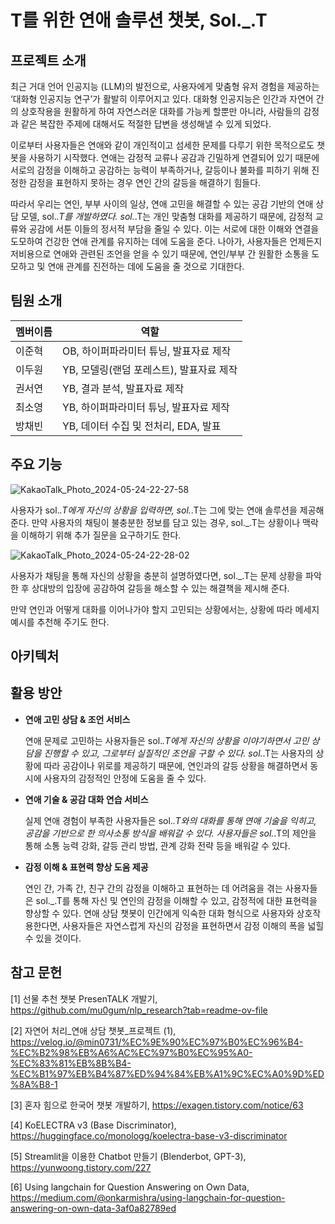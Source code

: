 # T를 위한 연애 솔루션 챗봇, Sol._.T


## 프로젝트 소개
최근 거대 언어 인공지능 (LLM)의 발전으로, 사용자에게 맞춤형 유저 경험을 제공하는 ‘대화형 인공지능 연구’가 활발히 이루어지고 있다. 대화형 인공지능은 인간과 자연어 간의 상호작용을 원활하게 하여 자연스러운 대화를 가능케 할뿐만 아니라, 사람들의 감정과 같은 복잡한 주제에 대해서도 적절한 답변을 생성해낼 수 있게 되었다.

이로부터 사용자들은 연애와 같이 개인적이고 섬세한 문제를 다루기 위한 목적으로도 챗봇을 사용하기 시작했다. 연애는 감정적 교류나 공감과 긴밀하게 연결되어 있기 때문에 서로의 감정을 이해하고 공감하는 능력이 부족하거나, 갈등이나 불화를 피하기 위해 진정한 감정을 표현하지 못하는 경우 연인 간의 갈등을 해결하기 힘들다.

따라서 우리는 연인, 부부 사이의 일상, 연애 고민을 해결할 수 있는 공감 기반의 연애 상담 모델, sol._.T를 개발하였다. sol._.T는 개인 맞춤형 대화를 제공하기 때문에, 감정적 교류와 공감에 서툰 이들의 정서적 부담을 줄일 수 있다. 이는 서로에 대한 이해와 연결을 도모하여 건강한 연애 관계를 유지하는 데에 도움을 준다. 나아가, 사용자들은 언제든지 저비용으로 연애와 관련된 조언을 얻을 수 있기 때문에, 연인/부부 간 원활한 소통을 도모하고 및 연애 관계를 진전하는 데에 도움을 줄 것으로 기대한다.



## 팀원 소개
|멤버이름|역할|
|------|---|
|이준혁|OB, 하이퍼파라미터 튜닝, 발표자료 제작|
|이두원|YB, 모델링(랜덤 포레스트), 발표자료 제작|
|권서연|YB, 결과 분석, 발표자료 제작|
|최소영|YB, 하이퍼파라미터 튜닝, 발표자료 제작|
|방채빈|YB, 데이터 수집 및 전처리, EDA, 발표|


## 주요 기능
![KakaoTalk_Photo_2024-05-24-22-27-58](https://github.com/coqls1229/Sol-T/assets/127406760/1c291849-e59f-4a5b-bdd6-636226b27ddf)

사용자가 sol._.T에게 자신의 상황을 입력하면, sol._.T는 그에 맞는 연애 솔루션을 제공해 준다. 만약 사용자의 채팅이 불충분한 정보를 담고 있는 경우, sol._.T는 상황이나 맥락을 이해하기 위해 추가 질문을 요구하기도 한다.

![KakaoTalk_Photo_2024-05-24-22-28-02](https://github.com/coqls1229/Sol-T/assets/127406760/562c8951-f04b-4e02-a991-325b76e3afc3)

사용자가 채팅을 통해 자신의 상황을 충분히 설명하였다면, sol._.T는 문제 상황을 파악한 후 상대방의 입장에 공감하여 갈등을 해소할 수 있는 해결책을 제시해 준다.

만약 연인과 어떻게 대화를 이어나가야 할지 고민되는 상황에서는, 상황에 따라 메세지 예시를 추천해 주기도 한다. 


## 아키텍처


## 활용 방안
- **연애 고민 상담 & 조언 서비스**

  연애 문제로 고민하는 사용자들은 sol._.T에게 자신의 상황을 이야기하면서 고민 상담을 진행할 수 있고, 그로부터 실질적인 조언을 구할 수 있다. sol._.T는 사용자의 상황에 따라 공감이나 위로를 제공하기 때문에, 연인과의 갈등 상황을 해결하면서 동시에 사용자의 감정적인 안정에 도움을 줄 수 있다.

- **연애 기술 & 공감 대화 연습 서비스**

  실제 연애 경험이 부족한 사용자들은 sol._.T와의 대화를 통해 연애 기술을 익히고, 공감을 기반으로 한 의사소통 방식을 배워갈 수 있다. 사용자들은 sol._.T의 제안을 통해 소통 능력 강화, 갈등 관리 방법, 관계 강화 전략 등을 배워갈 수 있다.
  
- **감정 이해 & 표현력 향상 도움 제공**

  연인 간, 가족 간, 친구 간의 감정을 이해하고 표현하는 데 어려움을 겪는 사용자들은 sol._.T를 통해 자신 및 연인의 감정을 이해할 수 있고, 감정적에 대한 표현력을 향상할 수 있다. 연애 상담 챗봇이 인간에게 익숙한 대화 형식으로 사용자와 상호작용한다면, 사용자들은 자연스럽게 자신의 감정을 표현하면서 감정 이해의 폭을 넓힐 수 있을 것이다.

  
## 참고 문헌
[1] 선물 추천 챗봇 PresenTALK 개발기, https://github.com/mu0gum/nlp_research?tab=readme-ov-file

[2] 자연어 처리_연애 상담 챗봇_프로젝트 (1), https://velog.io/@min0731/%EC%9E%90%EC%97%B0%EC%96%B4-%EC%B2%98%EB%A6%AC%EC%97%B0%EC%95%A0-%EC%83%81%EB%8B%B4-%EC%B1%97%EB%B4%87%ED%94%84%EB%A1%9C%EC%A0%9D%ED%8A%B8-1

[3] 혼자 힘으로 한국어 챗봇 개발하기, https://exagen.tistory.com/notice/63

[4] KoELECTRA v3 (Base Discriminator), https://huggingface.co/monologg/koelectra-base-v3-discriminator 

[5] Streamlit을 이용한 Chatbot 만들기 (Blenderbot, GPT-3), https://yunwoong.tistory.com/227

[6] Using langchain for Question Answering on Own Data, https://medium.com/@onkarmishra/using-langchain-for-question-answering-on-own-data-3af0a82789ed
